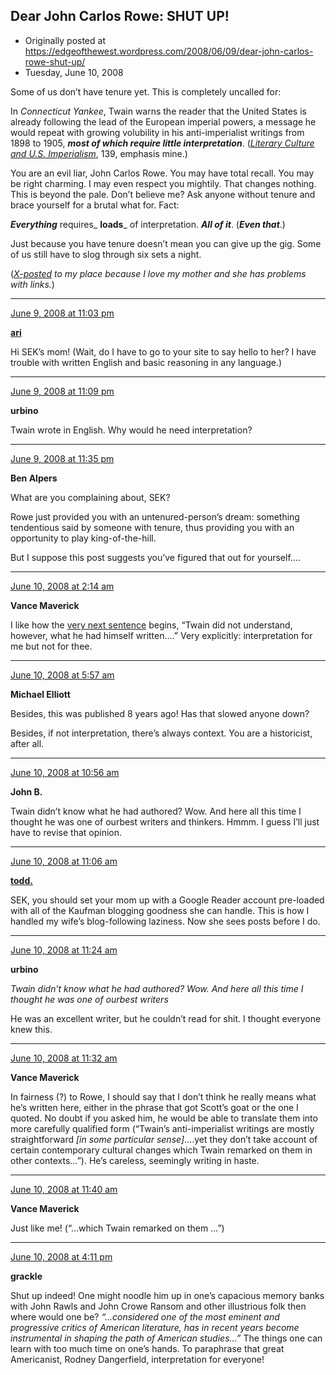 ## Dear John Carlos Rowe: SHUT UP!

 * Originally posted at https://edgeofthewest.wordpress.com/2008/06/09/dear-john-carlos-rowe-shut-up/
 * Tuesday, June 10, 2008

Some of us don’t have tenure yet.  This is completely uncalled for:

In _Connecticut Yankee_, Twain warns the reader that the United States is already following the lead of the European imperial powers, a message he would repeat with growing volubility in his anti-imperialist writings from 1898 to 1905, **_most of which require little interpretation_**.  ([_Literary Culture and U.S. Imperialism_](http://www.amazon.com/exec/obidos/ASIN/0195131509/diesekoschmar-20), 139, emphasis mine.)

You are an evil liar, John Carlos Rowe.  You may have total recall.  You may be right charming.  I may even respect you mightily.  That changes nothing.  This is beyond the pale.  Don’t believe me?  Ask anyone without tenure and brace yourself for a brutal what for.  Fact:

_**Everything**_ requires_ **loads**_ of interpretation.  _**All of it**_.  (_**Even that**_.)

Just because you have tenure doesn’t mean you can give up the gig.  Some of us still have to slog through six sets a night.

(_[X-posted](http://acephalous.typepad.com/acephalous/2008/06/dear-john-carlo.html) to my place because I love my mother and she has problems with links._)

* * *

[June 9, 2008 at 11:03 pm](https://edgeofthewest.wordpress.com/2008/06/09/dear-john-carlos-rowe-shut-up/#comment-11871)

**[ari](https://edgeofthewest.wordpress.com/)**

Hi SEK’s mom!  (Wait, do I have to go to your site to say hello to her?  I have trouble with written English and basic reasoning in any language.)

* * *

[June 9, 2008 at 11:09 pm](https://edgeofthewest.wordpress.com/2008/06/09/dear-john-carlos-rowe-shut-up/#comment-11872)

**urbino**

Twain wrote in English.  Why would he need interpretation?

* * *

[June 9, 2008 at 11:35 pm](https://edgeofthewest.wordpress.com/2008/06/09/dear-john-carlos-rowe-shut-up/#comment-11873)

**Ben Alpers**

What are you complaining about, SEK?

Rowe just provided you with an untenured-person’s dream: something tendentious said by someone with tenure, thus providing you with an opportunity to play king-of-the-hill.

But I suppose this post suggests you’ve figured that out for yourself….

* * *

[June 10, 2008 at 2:14 am](https://edgeofthewest.wordpress.com/2008/06/09/dear-john-carlos-rowe-shut-up/#comment-11879)

**Vance Maverick**

I like how the [very next sentence](http://books.google.com/books?id=LMNh51Iu5cQC&pg=PA139&vq=volubility&dq=John+Carlos+Rowe&psp=1&source=gbs\_search\_r&cad=1\_1&sig=ZlCtIE68hesd6g\_x3Niu8ulNacU) begins, “Twain did not understand, however, what he had himself written….”  Very explicitly: interpretation for me but not for thee.

* * *

[June 10, 2008 at 5:57 am](https://edgeofthewest.wordpress.com/2008/06/09/dear-john-carlos-rowe-shut-up/#comment-11882)

**Michael Elliott**

Besides, this was published 8 years ago!  Has that slowed anyone down?  

Besides, if not interpretation, there’s always context.  You are a historicist, after all.

* * *

[June 10, 2008 at 10:56 am](https://edgeofthewest.wordpress.com/2008/06/09/dear-john-carlos-rowe-shut-up/#comment-11911)

**John B.**

Twain didn’t know what he had authored? Wow.  And here all this time I thought he was one of ourbest writers and thinkers.  Hmmm.  I guess I’ll just have to revise that opinion.

* * *

[June 10, 2008 at 11:06 am](https://edgeofthewest.wordpress.com/2008/06/09/dear-john-carlos-rowe-shut-up/#comment-11912)

**[todd.](http://tonguebutnodoor.net)**

SEK, you should set your mom up with a Google Reader account pre-loaded with all of the Kaufman blogging goodness she can handle. This is how I handled my wife’s blog-following laziness. Now she sees posts before I do.

* * *

[June 10, 2008 at 11:24 am](https://edgeofthewest.wordpress.com/2008/06/09/dear-john-carlos-rowe-shut-up/#comment-11914)

**urbino**

_Twain didn’t know what he had authored? Wow. And here all this time I thought he was one of ourbest writers_

He was an excellent writer, but he couldn’t read for shit.  I thought everyone knew this.

* * *

[June 10, 2008 at 11:32 am](https://edgeofthewest.wordpress.com/2008/06/09/dear-john-carlos-rowe-shut-up/#comment-11915)

**Vance Maverick**

In fairness (?) to Rowe, I should say that I don’t think he really means what he’s written here, either in the phrase that got Scott’s goat or the one I quoted.  No doubt if you asked him, he would be able to translate them into more carefully qualified form (“Twain’s anti-imperialist writings are mostly straightforward _[in some particular sense]_….yet they don’t take account of certain contemporary cultural changes which Twain remarked on them in other contexts…”).  He’s careless, seemingly writing in haste.

* * *

[June 10, 2008 at 11:40 am](https://edgeofthewest.wordpress.com/2008/06/09/dear-john-carlos-rowe-shut-up/#comment-11917)

**Vance Maverick**

Just like me!  (“…which Twain remarked on 
them
…”)

* * *

[June 10, 2008 at 4:11 pm](https://edgeofthewest.wordpress.com/2008/06/09/dear-john-carlos-rowe-shut-up/#comment-11928)

**grackle**

Shut up indeed! One might noodle him up in one’s capacious memory banks with John Rawls and John Crowe Ransom and other illustrious folk then where would one be?  _“…considered one of the most eminent and progressive critics of American literature, has in recent years become instrumental in shaping the path of American studies…”_  The things one can learn with too much time on one’s hands.  To paraphrase that great Americanist, Rodney Dangerfield, interpretation for everyone!
